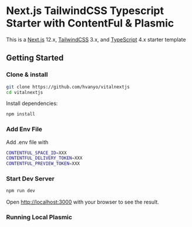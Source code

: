 # Next.js TailwindCSS Typescript Starter with ContentFul & Plasmic

This is a [Next.js](https://nextjs.org/) 12.x, [TailwindCSS](https://tailwindcss.com/) 3.x, and [TypeScript](https://www.typescriptlang.org/docs/home.html) 4.x starter template

## Getting Started

### Clone & install

```bash
git clone https://github.com/hvanyo/vitalnextjs
cd vitalnextjs
```

Install dependencies:

```bash
npm install
```

### Add Env File

Add .env file with

```bash
CONTENTFUL_SPACE_ID=XXX
CONTENTFUL_DELIVERY_TOKEN=XXX
CONTENTFUL_PREVIEW_TOKEN=XXX
```

### Start Dev Server

```bash
npm run dev
```

Open [http://localhost:3000](http://localhost:3000) with your browser to see the result.


### Running Local Plasmic


